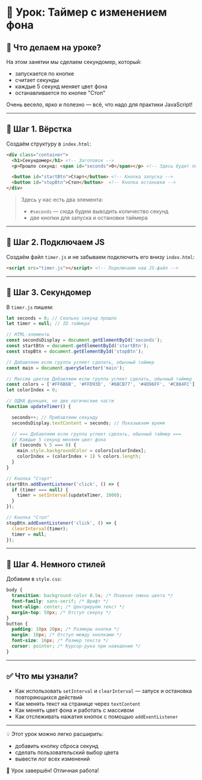 # 📌 Урок: Таймер с изменением фона

## 📅 Что делаем на уроке?

На этом занятии мы сделаем секундомер, который:

* запускается по кнопке
* считает секунды
* каждые 5 секунд меняет цвет фона
* останавливается по кнопке "Стоп"

Очень весело, ярко и полезно — всё, что надо для практики JavaScript!

---

## 🧱 Шаг 1. Вёрстка

Создаём структуру в `index.html`:

```html
<div class="container">
  <h1>Секундомер</h1> <!-- Заголовок -->
  <p>Прошло секунд: <span id="seconds">0</span></p> <!-- Здесь будет показываться время -->

  <button id="startBtn">Старт</button> <!-- Кнопка запуска -->
  <button id="stopBtn">Стоп</button>  <!-- Кнопка остановки -->
</div>
```

> Здесь у нас есть два элемента:
>
> * `#seconds` — сюда будем выводить количество секунд
> * две кнопки для запуска и остановки таймера

---

## 📎 Шаг 2. Подключаем JS

Создаём файл `timer.js` и не забываем подключить его внизу `index.html`:

```html
<script src="timer.js"></script> <!-- Подключаем наш JS-файл -->
```

---

## 🔁 Шаг 3. Секундомер

В `timer.js` пишем:

```js
let seconds = 0; // Сколько секунд прошло
let timer = null; // ID таймера

// HTML-элементы
const secondsDisplay = document.getElementById('seconds');
const startBtn = document.getElementById('startBtn');
const stopBtn = document.getElementById('stopBtn');

// Добавляем если группа успеет сделать, обычный таймер
const main = document.querySelector('main');

// Массив цветов Добавляем если группа успеет сделать, обычный таймер
const colors = ['#FF6B6B', '#FFD93D', '#6BCB77', '#4D96FF', '#C084FC'];
let colorIndex = 0;

// ОДНА функция, но две логические части
function updateTimer() {

  seconds++; // Прибавляем секунду
  secondsDisplay.textContent = seconds; // Показываем время

  // === Добавляем если группа успеет сделать, обычный таймер === 
  // Каждые 5 секунд меняем цвет фона
  if (seconds % 5 === 0) {
    main.style.backgroundColor = colors[colorIndex];
    colorIndex = (colorIndex + 1) % colors.length;
  }
}

// Кнопка "Старт"
startBtn.addEventListener('click', () => {
  if (timer === null) {
    timer = setInterval(updateTimer, 1000);
  }
});

// Кнопка "Стоп"
stopBtn.addEventListener('click', () => {
  clearInterval(timer);
  timer = null;
});

```

---

## 🎨 Шаг 4. Немного стилей

Добавим в `style.css`:

```css
body {
  transition: background-color 0.5s; /* Плавная смена цвета */
  font-family: sans-serif; /* Шрифт */
  text-align: center; /* Центрируем текст */
  margin-top: 50px; /* Отступ сверху */
}
button {
  padding: 10px 20px; /* Размеры кнопки */
  margin: 10px; /* Отступ между кнопками */
  font-size: 16px; /* Размер текста */
  cursor: pointer; /* Курсор-рука при наведении */
}
```

---

## ✅ Что мы узнали?

* Как использовать `setInterval` и `clearInterval` — запуск и остановка повторяющихся действий
* Как менять текст на странице через `textContent`
* Как менять цвет фона и работать с массивом
* Как отслеживать нажатия кнопок с помощью `addEventListener`

---

💡 Этот урок можно легко расширить:

* добавить кнопку сброса секунд
* сделать пользовательский выбор цвета
* вывести лог всех изменений

🎉 Урок завершён! Отличная работа!

